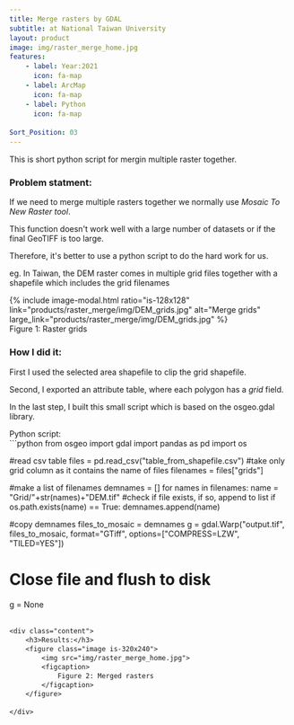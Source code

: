 ```yaml
---
title: Merge rasters by GDAL
subtitle: at National Taiwan University
layout: product
image: img/raster_merge_home.jpg
features:
    - label: Year:2021
      icon: fa-map
    - label: ArcMap
      icon: fa-map
    - label: Python
      icon: fa-map

Sort_Position: 03
---
```

This is short python script for mergin multiple raster together.

<div class="content">
	<h3>Problem statment:</h3>
	<p>If we need to merge multiple rasters together we normally use <em>Mosaic To New Raster tool</em>.</p>
	<p>This function doesn't work well with a large number of datasets or if the final GeoTIFF is too large.</p>
	<p>Therefore, it's better to use a python script to do the hard work for us.</p>
	<p></p>
	<p>eg. In Taiwan, the DEM raster comes in multiple grid files together with a shapefile which includes the grid filenames</p>
	{% include image-modal.html ratio="is-128x128" link="products/raster_merge/img/DEM_grids.jpg" alt="Merge grids" large_link="products/raster_merge/img/DEM_grids.jpg" %}
		<figcaption>
			Figure 1: Raster grids
	    </figcaption>
	<h3>How I did it:</h3>
	<p>First I used the selected area shapefile to clip the grid shapefile.</p>
	<p>Second, I exported an attribute table, where each polygon has a <em>grid</em> field.</p>
	<p>In the last step, I built this small script which is based on the osgeo.gdal library.</p>
</div>
<div class="block">
Python script:
</div>
```python
from osgeo import gdal
import pandas as pd
import os

#read csv table 
files = pd.read_csv("table_from_shapefile.csv")
#take only grid column as it contains the name of files
filenames = files["grids"]

#make a list of filenames
demnames = []
for names in filenames:
    name = "Grid/"+str(names)+"DEM.tif"
    #check if file exists, if so, append to list
    if os.path.exists(name) == True:
         demnames.append(name)

#copy demnames
files_to_mosaic = demnames
g = gdal.Warp("output.tif", files_to_mosaic, format="GTiff",
              options=["COMPRESS=LZW", "TILED=YES"]) 

# Close file and flush to disk
g = None 
```

<div class="content">
	<h3>Results:</h3>
	<figure class="image is-320x240">
		<img src="img/raster_merge_home.jpg">
		<figcaption>
			Figure 2: Merged rasters
	    </figcaption>
	</figure>

</div>


